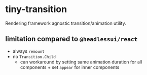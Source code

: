 # tiny-transition

Rendering framework agnostic transition/animation utility.

## limitation compared to `@headlessui/react`

- always `remount`
- no `Transition.Child`
  - can workaround by setting same animation duration for all components + set `appear` for inner components
